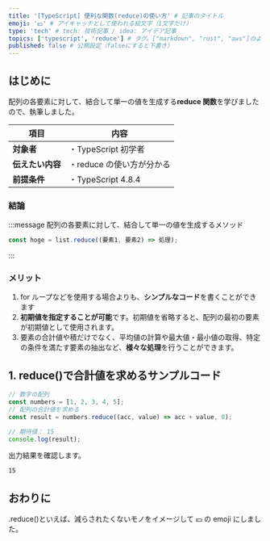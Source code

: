 ```yaml
---
title: '[TypeScript] 便利な関数(reduce)の使い方' # 記事のタイトル
emoji: '💴' # アイキャッチとして使われる絵文字（1文字だけ）
type: 'tech' # tech: 技術記事 / idea: アイデア記事
topics: ['typescript', 'reduce'] # タグ。["markdown", "rust", "aws"]のように指定する
published: false # 公開設定（falseにすると下書き）
---
```


## はじめに

配列の各要素に対して、結合して単一の値を生成する**reduce 関数**を学びましたので、執筆しました。

| 項目             | 内容                      |
| ---------------- | ------------------------- |
| **対象者**       | ・TypeScript 初学者       |
| **伝えたい内容** | ・reduce の使い方が分かる |
| **前提条件**     | ・TypeScript 4.8.4        |

### 結論

:::message
配列の各要素に対して、結合して単一の値を生成するメソッド

```typescript
const hoge = list.reduce((要素1, 要素2) => 処理);
```

:::

### メリット

1. for ループなどを使用する場合よりも、**シンプルなコード**を書くことができます
2. **初期値を指定することが可能**です。初期値を省略すると、配列の最初の要素が初期値として使用されます。
3. 要素の合計値や積だけでなく、平均値の計算や最大値・最小値の取得、特定の条件を満たす要素の抽出など、**様々な処理**を行うことができます。

## 1. reduce()で合計値を求めるサンプルコード

```typescript
// 数字の配列
const numbers = [1, 2, 3, 4, 5];
// 配列の合計値を求める
const result = numbers.reduce((acc, value) => acc + value, 0);

// 期待値： 15
console.log(result);
```

出力結果を確認します。

```bash
15
```

## おわりに

.reduce()といえば、減らされたくないモノをイメージして 💴 の emoji にしました。
